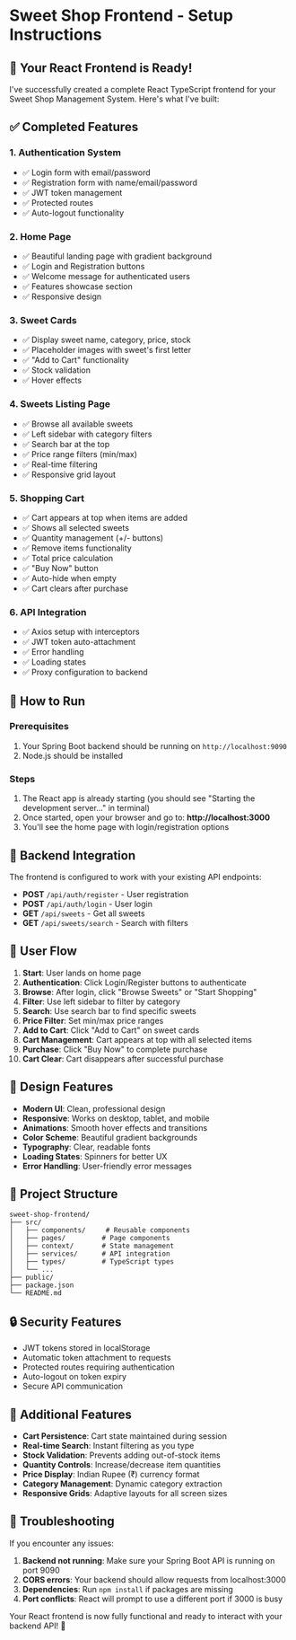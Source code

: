 # Sweet Shop Frontend - Setup Instructions

## 🎉 Your React Frontend is Ready!

I've successfully created a complete React TypeScript frontend for your Sweet Shop Management System. Here's what I've built:

## ✅ Completed Features

### 1. **Authentication System**
- ✅ Login form with email/password
- ✅ Registration form with name/email/password
- ✅ JWT token management
- ✅ Protected routes
- ✅ Auto-logout functionality

### 2. **Home Page**
- ✅ Beautiful landing page with gradient background
- ✅ Login and Registration buttons
- ✅ Welcome message for authenticated users
- ✅ Features showcase section
- ✅ Responsive design

### 3. **Sweet Cards**
- ✅ Display sweet name, category, price, stock
- ✅ Placeholder images with sweet's first letter
- ✅ "Add to Cart" functionality
- ✅ Stock validation
- ✅ Hover effects

### 4. **Sweets Listing Page**
- ✅ Browse all available sweets
- ✅ Left sidebar with category filters
- ✅ Search bar at the top
- ✅ Price range filters (min/max)
- ✅ Real-time filtering
- ✅ Responsive grid layout

### 5. **Shopping Cart**
- ✅ Cart appears at top when items are added
- ✅ Shows all selected sweets
- ✅ Quantity management (+/- buttons)
- ✅ Remove items functionality
- ✅ Total price calculation
- ✅ "Buy Now" button
- ✅ Auto-hide when empty
- ✅ Cart clears after purchase

### 6. **API Integration**
- ✅ Axios setup with interceptors
- ✅ JWT token auto-attachment
- ✅ Error handling
- ✅ Loading states
- ✅ Proxy configuration to backend

## 🚀 How to Run

### Prerequisites
1. Your Spring Boot backend should be running on `http://localhost:9090`
2. Node.js should be installed

### Steps
1. The React app is already starting (you should see "Starting the development server..." in terminal)
2. Once started, open your browser and go to: **http://localhost:3000**
3. You'll see the home page with login/registration options

## 🔧 Backend Integration

The frontend is configured to work with your existing API endpoints:

- **POST** `/api/auth/register` - User registration
- **POST** `/api/auth/login` - User login  
- **GET** `/api/sweets` - Get all sweets
- **GET** `/api/sweets/search` - Search with filters

## 📱 User Flow

1. **Start**: User lands on home page
2. **Authentication**: Click Login/Register buttons to authenticate
3. **Browse**: After login, click "Browse Sweets" or "Start Shopping"
4. **Filter**: Use left sidebar to filter by category
5. **Search**: Use search bar to find specific sweets
6. **Price Filter**: Set min/max price ranges
7. **Add to Cart**: Click "Add to Cart" on sweet cards
8. **Cart Management**: Cart appears at top with all selected items
9. **Purchase**: Click "Buy Now" to complete purchase
10. **Cart Clear**: Cart disappears after successful purchase

## 🎨 Design Features

- **Modern UI**: Clean, professional design
- **Responsive**: Works on desktop, tablet, and mobile
- **Animations**: Smooth hover effects and transitions
- **Color Scheme**: Beautiful gradient backgrounds
- **Typography**: Clear, readable fonts
- **Loading States**: Spinners for better UX
- **Error Handling**: User-friendly error messages

## 📁 Project Structure

```
sweet-shop-frontend/
├── src/
│   ├── components/     # Reusable components
│   ├── pages/         # Page components  
│   ├── context/       # State management
│   ├── services/      # API integration
│   ├── types/         # TypeScript types
│   └── ...
├── public/
├── package.json
└── README.md
```

## 🔒 Security Features

- JWT tokens stored in localStorage
- Automatic token attachment to requests
- Protected routes requiring authentication
- Auto-logout on token expiry
- Secure API communication

## 🌟 Additional Features

- **Cart Persistence**: Cart state maintained during session
- **Real-time Search**: Instant filtering as you type
- **Stock Validation**: Prevents adding out-of-stock items
- **Quantity Controls**: Increase/decrease item quantities
- **Price Display**: Indian Rupee (₹) currency format
- **Category Management**: Dynamic category extraction
- **Responsive Grids**: Adaptive layouts for all screen sizes

## 🐛 Troubleshooting

If you encounter any issues:

1. **Backend not running**: Make sure your Spring Boot API is running on port 9090
2. **CORS errors**: Your backend should allow requests from localhost:3000
3. **Dependencies**: Run `npm install` if packages are missing
4. **Port conflicts**: React will prompt to use a different port if 3000 is busy

Your React frontend is now fully functional and ready to interact with your backend API! 🎊